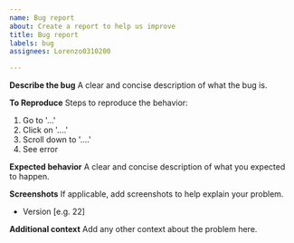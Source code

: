 ```yaml
---
name: Bug report
about: Create a report to help us improve
title: Bug report
labels: bug
assignees: Lorenzo0310200

---
```


**Describe the bug**
A clear and concise description of what the bug is.

**To Reproduce**
Steps to reproduce the behavior:
1. Go to '...'
2. Click on '....'
3. Scroll down to '....'
4. See error

**Expected behavior**
A clear and concise description of what you expected to happen.

**Screenshots**
If applicable, add screenshots to help explain your problem.
 - Version [e.g. 22]

**Additional context**
Add any other context about the problem here.
